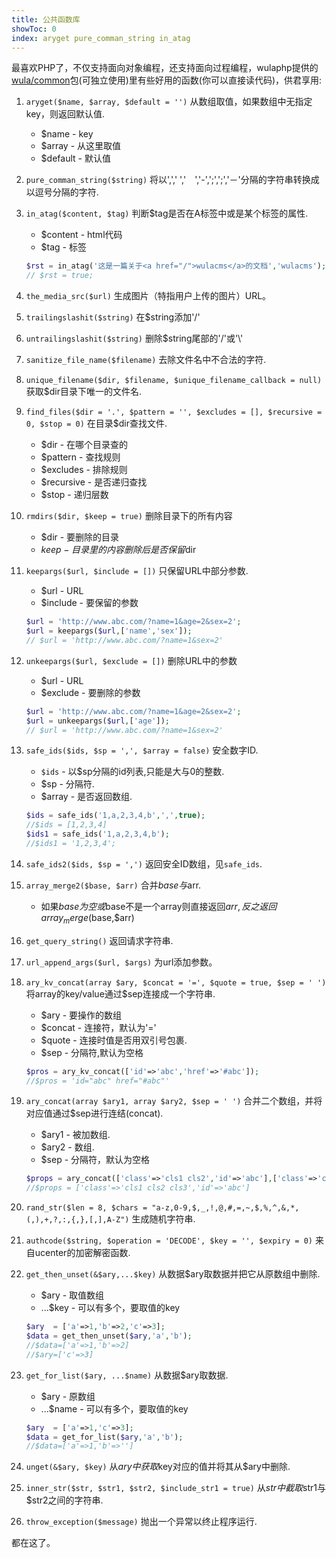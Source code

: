 ```yaml
---
title: 公共函数库
showToc: 0
index: aryget pure_comman_string in_atag
---
```


最喜欢PHP了，不仅支持面向对象编程，还支持面向过程编程，wulaphp提供的[wula/common](https://github.com/ninggf/wula-common/blob/master/common.php)包(可独立使用)里有些好用的函数(你可以直接读代码)，供君享用:

1. `aryget($name, $array, $default = '')` 从数组取值，如果数组中无指定key，则返回默认值.
    * $name - key
    * $array - 从这里取值
    * $default - 默认值
2. `pure_comman_string($string)` 将以',',' ','　','-',';',';','－'分隔的字符串转换成以逗号分隔的字符.
3. `in_atag($content, $tag)` 判断$tag是否在A标签中或是某个标签的属性.
    * $content - html代码
    * $tag - 标签

    ```php
    $rst = in_atag('这是一篇关于<a href="/">wulacms</a>的文档','wulacms');
    // $rst = true;
    ```

4. `the_media_src($url)` 生成图片（特指用户上传的图片）URL。
5. `trailingslashit($string)` 在$string添加'/'
6. `untrailingslashit($string)` 删除$string尾部的'/'或'\\'
7. `sanitize_file_name($filename)` 去除文件名中不合法的字符.
8. `unique_filename($dir, $filename, $unique_filename_callback = null)` 获取$dir目录下唯一的文件名.
9. `find_files($dir = '.', $pattern = '', $excludes = [], $recursive = 0, $stop = 0)` 在目录$dir查找文件.
    * $dir - 在哪个目录查的
    * $pattern - 查找规则
    * $excludes - 排除规则
    * $recursive - 是否递归查找
    * $stop - 递归层数
10. `rmdirs($dir, $keep = true)` 删除目录下的所有内容
    * $dir - 要删除的目录
    * $keep - 目录里的内容删除后是否保留$dir
11. `keepargs($url, $include = [])` 只保留URL中部分参数.
    * $url - URL
    * $include - 要保留的参数

    ```php
    $url = 'http://www.abc.com/?name=1&age=2&sex=2';
    $url = keepargs($url,['name','sex']);
    // $url = 'http://www.abc.com/?name=1&sex=2'
    ```

12. `unkeepargs($url, $exclude = [])` 删除URL中的参数
    * $url - URL
    * $exclude - 要删除的参数

    ```php
    $url = 'http://www.abc.com/?name=1&age=2&sex=2';
    $url = unkeepargs($url,['age']);
    // $url = 'http://www.abc.com/?name=1&sex=2'
    ```

13. `safe_ids($ids, $sp = ',', $array = false)` 安全数字ID.
    * `$ids` - 以$sp分隔的id列表,只能是大与0的整数.
    * $sp - 分隔符.
    * $array - 是否返回数组.

    ```php
    $ids = safe_ids('1,a,2,3,4,b',',',true);
    //$ids = [1,2,3,4]
    $ids1 = safe_ids('1,a,2,3,4,b');
    //$ids1 = '1,2,3,4';
    ```

14. `safe_ids2($ids, $sp = ',')` 返回安全ID数组，见`safe_ids`.
15. `array_merge2($base, $arr)` 合并$base与$arr.
    * 如果$base为空或$base不是一个array则直接返回$arr,反之返回array_merge($base,$arr)
16. `get_query_string()` 返回请求字符串.
17. `url_append_args($url, $args)` 为url添加参数。
18. `ary_kv_concat(array $ary, $concat = '=', $quote = true, $sep = ' ')` 将array的key/value通过$sep连接成一个字符串.
    * $ary - 要操作的数组
    * $concat - 连接符，默认为'='
    * $quote - 连接时值是否用双引号包裹.
    * $sep - 分隔符,默认为空格

    ```php
    $pros = ary_kv_concat(['id'=>'abc','href'=>'#abc']);
    //$pros = 'id="abc" href="#abc"'
    ```

19. `ary_concat(array $ary1, array $ary2, $sep = ' ')` 合并二个数组，并将对应值通过$sep进行连结(concat).
    * $ary1 - 被加数组.
    * $ary2 - 数组.
    * $sep - 分隔符，默认为空格

    ```php
    $props = ary_concat(['class'=>'cls1 cls2','id'=>'abc'],['class'=>'cls3']);
    //$props = ['class'=>'cls1 cls2 cls3','id'=>'abc']
    ```

20. `rand_str($len = 8, $chars = "a-z,0-9,$,_,!,@,#,=,~,$,%,^,&,*,(,),+,?,:,{,},[,],A-Z")` 生成随机字符串.
21. `authcode($string, $operation = 'DECODE', $key = '', $expiry = 0)` 来自ucenter的加密解密函数.
22. `get_then_unset(&$ary,...$key)` 从数据$ary取数据并把它从原数组中删除.
    * $ary - 取值数组
    * ...$key - 可以有多个，要取值的key

    ```php
    $ary  = ['a'=>1,'b'=>2,'c'=>3];
    $data = get_then_unset($ary,'a','b');
    //$data=['a'=>1,'b'=>2]
    //$ary=['c'=>3]
    ```

23. `get_for_list($ary, ...$name)` 从数据$ary取数据.
    * $ary - 原数组
    * ...$name - 可以有多个，要取值的key

    ```php
    $ary  = ['a'=>1,'c'=>3];
    $data = get_for_list($ary,'a','b');
    //$data=['a'=>1,'b'=>'']
    ```

24. `unget(&$ary, $key)` 从$ary中获取$key对应的值并将其从$ary中删除.
25. `inner_str($str, $str1, $str2, $include_str1 = true)` 从$str中截取$str1与$str2之间的字符串.
26. `throw_exception($message)` 抛出一个异常以终止程序运行.

都在这了。
